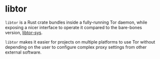 # libtor

`libtor` is a Rust crate bundles inside a fully-running Tor daemon, while exposing a nicer interface to operate it compared to the bare-bones version, [libtor-sys](https://crates.io/crates/libtor-sys).

`libtor` makes it easier for projects on multiple platforms to use Tor without depending on the user to configure complex proxy settings from other external software.
